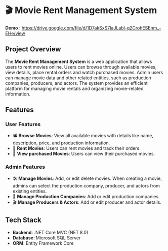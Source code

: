 # 🎬 Movie Rent Management System

**Demo** : https://drive.google.com/file/d/1D7akSxS7IaJLabl-q2CrohESEnm_-EHe/view

## Project Overview
The **Movie Rent Management System** is a web application that allows users to rent movies online. Users can browse through available movies, view details, place rental orders and watch purchased movies. Admin users can manage movie data and other related entities, such as production companies, producers, and actors. The system provides an efficient platform for managing movie rentals and organizing movie-related information.


## Features

### User Features
- 📽️ **Browse Movies**: View all available movies with details like name, description, price, and production information.
- 🛒 **Rent Movies**: Users can rent movies and track their orders.
- 📜 **View purchased Movies**: Users can view their purchased movies.


### Admin Features
- 🛠️ **Manage Movies**: Add, or edit delete movies. When creating a movie, admins can select the production company, producer, and actors from existing entities.
- 🏢 **Manage Production Companies**: Add or edit production companies.
- 🎬 **Manage Producers & Actors**: Add or edit producer and actor details.


## Tech Stack
- **Backend**: .NET Core MVC (NET 8.0)
- **Database**: Microsoft SQL Server
- **ORM**: Entity Framework Core
